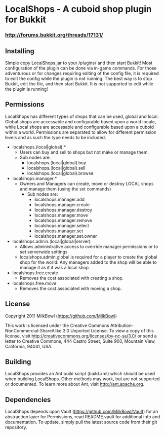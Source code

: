# LocalShops - A cuboid shop plugin for Bukkit
### http://forums.bukkit.org/threads/17131/

## Installing
Simple copy LocalShops.jar to your <bukkit-directory>/plugins/ and then start
Bukkit!  Most configuration of the plugin can be done via in-game commands.
For those adventurous or for changes requiring editing of the config file, it
is required to edit the config while the plugin is not running.  The best way
is to stop Bukkit, edit the file, and then start Bukkit.  It is not supported
to edit while the plugin is running!


## Permissions
LocalShops has different types of shops that can be used, global and local.
Global shops are accessable and configurable based upon a world locale, while
Local shops are accessable and configurable based upon a cuboid within a world.
Permissions are separated to allow for different permission levels and as such
the type needs to be included.

 * localshops.(local|global).*
   - Users can buy and sell to shops but not make or manage them.
   - Sub nodes are:
     - localshops.(local|global).buy
     - localshops.(local|global).sell
     - localshops.(local|global).browse
 * localshops.manager.*
   - Owners and Managers can create, move or destroy LOCAL shops and manage them (using the set commands)
     - Sub nodes are:
       - localshops.manager.add
       - localshops.manager.create
       - localshops.manager.destroy
       - localshops.manager.move
       - localshops.manager.remove
       - localshops.manager.select
       - localshops.manager.set
       - localshops.manager.set.owner
 * localshops.admin.(local|global|server)
   - Allows administrative access to override manager permissions or to set serverwide settings
   - localshops.admin.global is required for a player to create the global shop for the world. 
            Any managers added to the shop will be able to manage it as if it was a local shop.
 * localshops.free.create
   - Removes the cost associated with creating a shop.
 * localshops.free.move
   - Removes the cost associated with moving a shop.


## License
Copyright 2011 MilkBowl (https://github.com/MilkBowl)

This work is licensed under the Creative Commons 
Attribution-NonCommercial-ShareAlike 3.0 Unported License. To view a copy of 
this license, visit http://creativecommons.org/licenses/by-nc-sa/3.0/ or send 
a letter to Creative Commons, 444 Castro Street, Suite 900, Mountain View, 
California, 94041, USA.


## Building
LocalShops provides an Ant build script (build.xml) which should be used when
building LocalShops.  Other methods may work, but are not supported or
documented.  To learn more about Ant, visit http://ant.apache.org.


## Dependencies
LocalShops depends upon Vault (https://github.com/MilkBowl/Vault) for an
abstraction layer for Permissions, read README.vault for additional info and
documentation.  To update, simply pull the latest source code from their git
repository.
